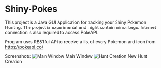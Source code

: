 # Shiny-Pokes
This project is a Java GUI Application for tracking your Shiny Pokemon Hunting. 
The project is experimental and might contain minor bugs. Internet connection is also required to access PokeAPI.

Program uses RESTful API to receive a list of every Pokemon and Icon from https://pokeapi.co/

Screenshots:
![Main Window](https://user-images.githubusercontent.com/48931463/89458141-0f2d2e80-d756-11ea-8fb5-25cf0858bf9f.png)
Main Window
![Hunt Creation](https://user-images.githubusercontent.com/48931463/89458133-0c323e00-d756-11ea-8d30-07a9ca5ff697.png)
New Hunt Creation
